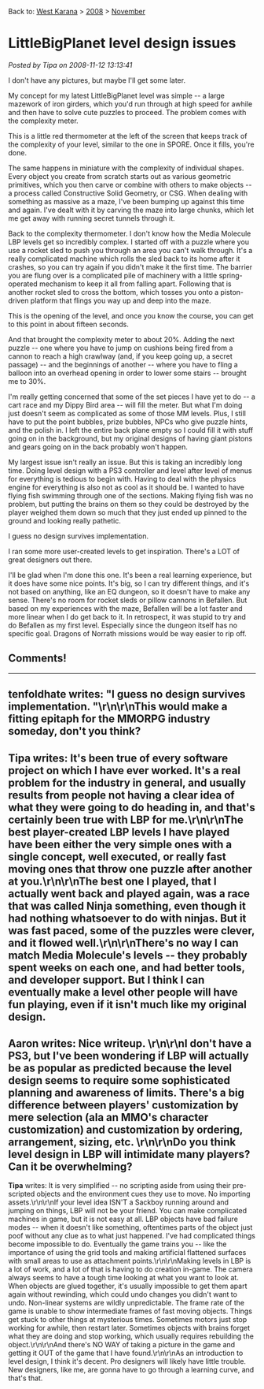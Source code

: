 Back to: [West Karana](/posts/westkarana.md) > [2008](/posts/2008/westkarana.md) > [November](./westkarana.md)
# LittleBigPlanet level design issues

*Posted by Tipa on 2008-11-12 13:13:41*

I don't have any pictures, but maybe I'll get some later.

My concept for my latest LittleBigPlanet level was simple -- a large mazework of iron girders, which you'd run through at high speed for awhile and then have to solve cute puzzles to proceed. The problem comes with the complexity meter.

This is a little red thermometer at the left of the screen that keeps track of the complexity of your level, similar to the one in SPORE. Once it fills, you're done.

The same happens in miniature with the complexity of individual shapes. Every object you create from scratch starts out as various geometric primitives, which you then carve or combine with others to make objects -- a process called Constructive Solid Geometry, or CSG. When dealing with something as massive as a maze, I've been bumping up against this time and again. I've dealt with it by carving the maze into large chunks, which let me get away with running secret tunnels through it.

Back to the complexity thermometer. I don't know how the Media Molecule LBP levels get so incredibly complex. I started off with a puzzle where you use a rocket sled to push you through an area you can't walk through. It's a really complicated machine which rolls the sled back to its home after it crashes, so you can try again if you didn't make it the first time. The barrier you are flung over is a complicated pile of machinery with a little spring-operated mechanism to keep it all from falling apart. Following that is another rocket sled to cross the bottom, which tosses you onto a piston-driven platform that flings you way up and deep into the maze.

This is the opening of the level, and once you know the course, you can get to this point in about fifteen seconds.

And that brought the complexity meter to about 20%. Adding the next puzzle -- one where you have to jump on cushions being fired from a cannon to reach a high crawlway (and, if you keep going up, a secret passage) -- and the beginnings of another -- where you have to fling a balloon into an overhead opening in order to lower some stairs -- brought me to 30%.

I'm really getting concerned that some of the set pieces I have yet to do -- a cart race and my Dippy Bird area -- will fill the meter. But what I'm doing just doesn't seem as complicated as some of those MM levels. Plus, I still have to put the point bubbles, prize bubbles, NPCs who give puzzle hints, and the polish in. I left the entire back plane empty so I could fill it with stuff going on in the background, but my original designs of having giant pistons and gears going on in the back probably won't happen.

My largest issue isn't really an issue. But this is taking an incredibly long time. Doing level design with a PS3 controller and level after level of menus for everything is tedious to begin with. Having to deal with the physics engine for everything is also not as cool as it should be. I wanted to have flying fish swimming through one of the sections. Making flying fish was no problem, but putting the brains on them so they could be destroyed by the player weighed them down so much that they just ended up pinned to the ground and looking really pathetic.

I guess no design survives implementation. 

I ran some more user-created levels to get inspiration. There's a LOT of great designers out there.

I'll be glad when I'm done this one. It's been a real learning experience, but it does have some nice points. It's big, so I can try different things, and it's not based on anything, like an EQ dungeon, so it doesn't have to make any sense. There's no room for rocket sleds or pillow cannons in Befallen. But based on my experiences with the maze, Befallen will be a lot faster and more linear when I do get back to it. In retrospect, it was stupid to try and do Befallen as my first level. Especially since the dungeon itself has no specific goal. Dragons of Norrath missions would be way easier to rip off.

## Comments!
---
**tenfoldhate** writes: "I guess no design survives implementation. "\r\n\r\nThis would make a fitting epitaph for the MMORPG industry someday, don't you think?
---
**Tipa** writes: It's been true of every software project on which I have ever worked. It's a real problem for the industry in general, and usually results from people not having a clear idea of what they were going to do heading in, and that's certainly been true with LBP for me.\r\n\r\nThe best player-created LBP levels I have played have been either the very simple ones with a single concept, well executed, or really fast moving ones that throw one puzzle after another at you.\r\n\r\nThe best one I played, that I actually went back and played again, was a race that was called Ninja something, even though it had nothing whatsoever to do with ninjas. But it was fast paced, some of the puzzles were clever, and it flowed well.\r\n\r\nThere's no way I can match Media Molecule's levels -- they probably spent weeks on each one, and had better tools, and developer support. But I think I can eventually make a level other people will have fun playing, even if it isn't much like my original design.
---
**Aaron** writes: Nice writeup. \r\n\r\nI don't have a PS3, but I've been wondering if LBP will actually be as popular as predicted because the level design seems to require some sophisticated planning and awareness of limits. There's a big difference between players' customization by mere selection (ala an MMO's character customization) and customization by ordering, arrangement, sizing, etc. \r\n\r\nDo you think level design in LBP will intimidate many players?  Can it be overwhelming?
---
**Tipa** writes: It is very simplified -- no scripting aside from using their pre-scripted objects and the environment cues they use to move. No importing assets.\r\n\r\nIf your level idea ISN'T a Sackboy running around and jumping on things, LBP will not be your friend. You can make complicated machines in game, but it is not easy at all. LBP objects have bad failure modes -- when it doesn't like something, oftentimes parts of the object just poof without any clue as to what just happened. I've had complicated things become impossible to do. Eventually the game trains you -- like the importance of using the grid tools and making artificial flattened surfaces with small areas to use as attachment points.\r\n\r\nMaking levels in LBP is a lot of work, and a lot of that is having to do creation in-game. The camera always seems to have a tough time looking at what you want to look at. When objects are glued together, it's usually impossible to get them apart again without rewinding, which could undo changes you didn't want to undo. Non-linear systems are wildly unpredictable. The frame rate of the game is unable to show intermediate frames of fast moving objects. Things get stuck to other things at mysterious times. Sometimes motors just stop working for awhile, then restart later. Sometimes objects with brains forget what they are doing and stop working, which usually requires rebuilding the object.\r\n\r\nAnd there's NO WAY of taking a picture in the game and getting it OUT of the game that I have found.\r\n\r\nAs an introduction to level design, I think it's decent. Pro designers will likely have little trouble. New designers, like me, are gonna have to go through a learning curve, and that's that.
